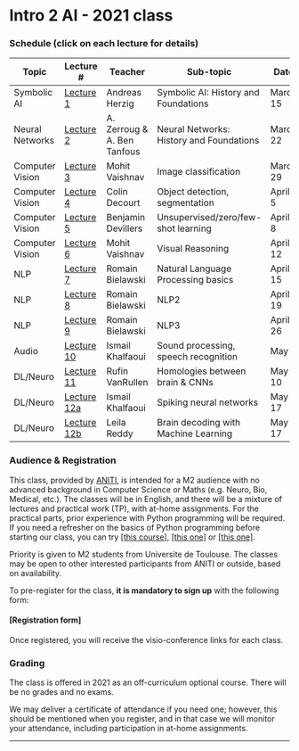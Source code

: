 # Intro 2 AI  -  2021 class

### Schedule (click on each lecture for details)

| Topic | Lecture # | Teacher | Sub-topic | Date  |  Time   |
|--------------|---------|---------------|----------------------------|--------------|--------|
| Symbolic AI  | [Lecture 1](./Lecture1/index.md) | Andreas Herzig | Symbolic AI: History and Foundations |  March 15 | 5-7pm |
| Neural Networks  | [Lecture 2](./Lecture2/index.md) | A. Zerroug & A. Ben Tanfous | Neural Networks: History and Foundations |  March 22 | 5-7pm |
| Computer Vision  | [Lecture 3](./Lecture3/index.md) | Mohit Vaishnav | Image classification |  March 29 | 5-7pm |
| Computer Vision  | [Lecture 4](./Lecture4/index.md) | Colin Decourt | Object detection, segmentation |  April 5 | 5-7pm |
| Computer Vision  | [Lecture 5](./Lecture5/index.md) | Benjamin Devillers | Unsupervised/zero/few-shot learning |  April 8 | 5-7pm |
| Computer Vision  | [Lecture 6](./Lecture6/index.md) | Mohit Vaishnav | Visual Reasoning |  April 12 | 5-7pm |
| NLP  | [Lecture 7](./Lecture7/index.md) | Romain Bielawski | Natural Language Processing basics |  April 15 | 5-7pm |
| NLP  | [Lecture 8](./Lecture8/index.md) | Romain Bielawski | NLP2 |  April 19 | 5-7pm |
| NLP  | [Lecture 9](./Lecture9/index.md) | Romain Bielawski | NLP3 |  April 26 | 5-7pm |
| Audio  | [Lecture 10](./Lecture10/index.md) | Ismail Khalfaoui | Sound processing, speech recognition |  May 3 | 5-7pm |
| DL/Neuro  | [Lecture 11](./Lecture11/index.md) | Rufin VanRullen | Homologies between brain & CNNs |  May 10 | 5-7pm |
| DL/Neuro  | [Lecture 12a](./Lecture12a/index.md) | Ismail Khalfaoui  | Spiking neural networks |  May 17 | 5-6pm |
| DL/Neuro  | [Lecture 12b](./Lecture12b/index.md) | Leila Reddy | Brain decoding with Machine Learning |  May 17 | 6-7pm |

### Audience & Registration
This class, provided by [ANITI](https://aniti.univ-toulouse.fr/en/), is intended for a M2 audience with no advanced background in Computer Science or Maths (e.g. Neuro, Bio, Medical, etc.). The classes will be in English, and there will be a mixture of lectures and practical work (TP), with at-home assignments. For the practical parts, prior experience with Python programming will be required. If you need a refresher on the basics of Python programming before starting our class, you can try [[this course]](https://www.python-course.eu), [[this one]](https://thepythonguru.com/) or [[this one]](https://www.programiz.com/python-programming).

Priority is given to M2 students from Universite de Toulouse. The classes may be open to other interested participants from ANITI or outside, based on availability. 

To pre-register for the class, **it is mandatory to sign up** with the following form:
#### [Registration form]

Once registered, you will receive the visio-conference links for each class.

### Grading
The class is offered in 2021 as an off-curriculum optional course. There will be no grades and no exams. 

We may deliver a certificate of attendance if you need one; however, this should be mentioned when you register, and in that case we will monitor your attendance, including participation in at-home assignments.

---

